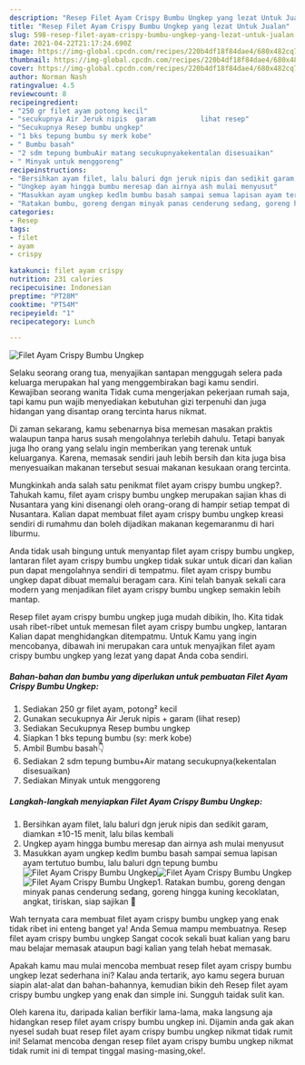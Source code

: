 ```yaml
---
description: "Resep Filet Ayam Crispy Bumbu Ungkep yang lezat Untuk Jualan"
title: "Resep Filet Ayam Crispy Bumbu Ungkep yang lezat Untuk Jualan"
slug: 598-resep-filet-ayam-crispy-bumbu-ungkep-yang-lezat-untuk-jualan
date: 2021-04-22T21:17:24.690Z
image: https://img-global.cpcdn.com/recipes/220b4df18f84dae4/680x482cq70/filet-ayam-crispy-bumbu-ungkep-foto-resep-utama.jpg
thumbnail: https://img-global.cpcdn.com/recipes/220b4df18f84dae4/680x482cq70/filet-ayam-crispy-bumbu-ungkep-foto-resep-utama.jpg
cover: https://img-global.cpcdn.com/recipes/220b4df18f84dae4/680x482cq70/filet-ayam-crispy-bumbu-ungkep-foto-resep-utama.jpg
author: Norman Nash
ratingvalue: 4.5
reviewcount: 8
recipeingredient:
- "250 gr filet ayam potong kecil"
- "secukupnya Air Jeruk nipis  garam           lihat resep"
- "Secukupnya Resep bumbu ungkep"
- "1 bks tepung bumbu sy merk kobe"
- " Bumbu basah"
- "2 sdm tepung bumbuAir matang secukupnyakekentalan disesuaikan"
- " Minyak untuk menggoreng"
recipeinstructions:
- "Bersihkan ayam filet, lalu baluri dgn jeruk nipis dan sedikit garam, diamkan ±10-15 menit, lalu bilas kembali"
- "Ungkep ayam hingga bumbu meresap dan airnya ash mulai menyusut"
- "Masukkan ayam ungkep kedlm bumbu basah sampai semua lapisan ayam tertutuo bumbu, lalu baluri dgn tepung bumbu"
- "Ratakan bumbu, goreng dengan minyak panas cenderung sedang, goreng hingga kuning kecoklatan, angkat, tiriskan, siap sajikan 🤗"
categories:
- Resep
tags:
- filet
- ayam
- crispy

katakunci: filet ayam crispy 
nutrition: 231 calories
recipecuisine: Indonesian
preptime: "PT28M"
cooktime: "PT54M"
recipeyield: "1"
recipecategory: Lunch

---
```



![Filet Ayam Crispy Bumbu Ungkep](https://img-global.cpcdn.com/recipes/220b4df18f84dae4/680x482cq70/filet-ayam-crispy-bumbu-ungkep-foto-resep-utama.jpg)

Selaku seorang orang tua, menyajikan santapan menggugah selera pada keluarga merupakan hal yang menggembirakan bagi kamu sendiri. Kewajiban seorang  wanita Tidak cuma mengerjakan pekerjaan rumah saja, tapi kamu pun wajib menyediakan kebutuhan gizi terpenuhi dan juga hidangan yang disantap orang tercinta harus nikmat.

Di zaman  sekarang, kamu sebenarnya bisa memesan masakan praktis walaupun tanpa harus susah mengolahnya terlebih dahulu. Tetapi banyak juga lho orang yang selalu ingin memberikan yang terenak untuk keluarganya. Karena, memasak sendiri jauh lebih bersih dan kita juga bisa menyesuaikan makanan tersebut sesuai makanan kesukaan orang tercinta. 



Mungkinkah anda salah satu penikmat filet ayam crispy bumbu ungkep?. Tahukah kamu, filet ayam crispy bumbu ungkep merupakan sajian khas di Nusantara yang kini disenangi oleh orang-orang di hampir setiap tempat di Nusantara. Kalian dapat membuat filet ayam crispy bumbu ungkep kreasi sendiri di rumahmu dan boleh dijadikan makanan kegemaranmu di hari liburmu.

Anda tidak usah bingung untuk menyantap filet ayam crispy bumbu ungkep, lantaran filet ayam crispy bumbu ungkep tidak sukar untuk dicari dan kalian pun dapat mengolahnya sendiri di tempatmu. filet ayam crispy bumbu ungkep dapat dibuat memalui beragam cara. Kini telah banyak sekali cara modern yang menjadikan filet ayam crispy bumbu ungkep semakin lebih mantap.

Resep filet ayam crispy bumbu ungkep juga mudah dibikin, lho. Kita tidak usah ribet-ribet untuk memesan filet ayam crispy bumbu ungkep, lantaran Kalian dapat menghidangkan ditempatmu. Untuk Kamu yang ingin mencobanya, dibawah ini merupakan cara untuk menyajikan filet ayam crispy bumbu ungkep yang lezat yang dapat Anda coba sendiri.

<!--inarticleads1-->

##### Bahan-bahan dan bumbu yang diperlukan untuk pembuatan Filet Ayam Crispy Bumbu Ungkep:

1. Sediakan 250 gr filet ayam, potong² kecil
1. Gunakan secukupnya Air Jeruk nipis + garam           (lihat resep)
1. Sediakan Secukupnya Resep bumbu ungkep
1. Siapkan 1 bks tepung bumbu (sy: merk kobe)
1. Ambil  Bumbu basah👇
1. Sediakan 2 sdm tepung bumbu+Air matang secukupnya(kekentalan disesuaikan)
1. Sediakan  Minyak untuk menggoreng




<!--inarticleads2-->

##### Langkah-langkah menyiapkan Filet Ayam Crispy Bumbu Ungkep:

1. Bersihkan ayam filet, lalu baluri dgn jeruk nipis dan sedikit garam, diamkan ±10-15 menit, lalu bilas kembali
1. Ungkep ayam hingga bumbu meresap dan airnya ash mulai menyusut
1. Masukkan ayam ungkep kedlm bumbu basah sampai semua lapisan ayam tertutuo bumbu, lalu baluri dgn tepung bumbu
<img src="https://img-global.cpcdn.com/steps/10fd91a27fdb9dc6/160x128cq70/filet-ayam-crispy-bumbu-ungkep-langkah-memasak-3-foto.jpg" alt="Filet Ayam Crispy Bumbu Ungkep"><img src="https://img-global.cpcdn.com/steps/eaefbb12791b1f5e/160x128cq70/filet-ayam-crispy-bumbu-ungkep-langkah-memasak-3-foto.jpg" alt="Filet Ayam Crispy Bumbu Ungkep"><img src="https://img-global.cpcdn.com/steps/6bdc9fd2c805bf50/160x128cq70/filet-ayam-crispy-bumbu-ungkep-langkah-memasak-3-foto.jpg" alt="Filet Ayam Crispy Bumbu Ungkep">1. Ratakan bumbu, goreng dengan minyak panas cenderung sedang, goreng hingga kuning kecoklatan, angkat, tiriskan, siap sajikan 🤗




Wah ternyata cara membuat filet ayam crispy bumbu ungkep yang enak tidak ribet ini enteng banget ya! Anda Semua mampu membuatnya. Resep filet ayam crispy bumbu ungkep Sangat cocok sekali buat kalian yang baru mau belajar memasak ataupun bagi kalian yang telah hebat memasak.

Apakah kamu mau mulai mencoba membuat resep filet ayam crispy bumbu ungkep lezat sederhana ini? Kalau anda tertarik, ayo kamu segera buruan siapin alat-alat dan bahan-bahannya, kemudian bikin deh Resep filet ayam crispy bumbu ungkep yang enak dan simple ini. Sungguh taidak sulit kan. 

Oleh karena itu, daripada kalian berfikir lama-lama, maka langsung aja hidangkan resep filet ayam crispy bumbu ungkep ini. Dijamin anda gak akan nyesel sudah buat resep filet ayam crispy bumbu ungkep nikmat tidak rumit ini! Selamat mencoba dengan resep filet ayam crispy bumbu ungkep nikmat tidak rumit ini di tempat tinggal masing-masing,oke!.

